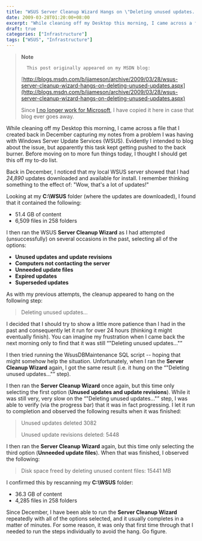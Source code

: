 ```yaml
---
title: "WSUS Server Cleanup Wizard Hangs on \"Deleting unused updates...\""
date: 2009-03-28T01:20:00+08:00
excerpt: "While cleaning off my Desktop this morning, I came across a file that I created back in December capturing my notes from a problem I was having with Windows Server Update Services (WSUS). Evidently I intended to blog about the issue, but apparently this..."
draft: true
categories: ["Infrastructure"]
tags: ["WSUS", "Infrastructure"]
---
```


> **Note**
> 
>       This post originally appeared on my MSDN blog:
> 
> [http://blogs.msdn.com/b/jjameson/archive/2009/03/28/wsus-server-cleanup-wizard-hangs-on-deleting-unused-updates.aspx](http://blogs.msdn.com/b/jjameson/archive/2009/03/28/wsus-server-cleanup-wizard-hangs-on-deleting-unused-updates.aspx)
> 
> Since [I no longer work for Microsoft](/blog/jjameson/2011/09/02/last-day-with-microsoft), I have copied it here in case that blog ever goes away.

While cleaning off my Desktop this morning, I came across a file that I created back in December capturing my notes from a problem I was having with Windows Server Update Services (WSUS). Evidently I intended to blog about the issue, but apparently this task kept getting pushed to the back burner. Before moving on to more fun things today, I thought I should get this off my to-do list.

Back in December, I noticed that my local WSUS server showed that I had *24,890* updates downloaded and available for install. I remember thinking something to the effect of: "Wow, that's a lot of updates!"

Looking at my **C:\WSUS** folder (where the updates are downloaded), I found that it contained the following:

- 51.4 GB of content
- 6,509 files in 258 folders

I then ran the WSUS **Server Cleanup Wizard** as I had attempted (unsuccessfully) on several occasions in the past, selecting all of the options:

- **Unused updates and update revisions**
- **Computers not contacting the server**
- **Unneeded update files**
- **Expired updates**
- **Superseded updates**

As with my previous attempts, the cleanup appeared to hang on the following step:

> Deleting unused updates...

I decided that I should try to show a little more patience than I had in the past and consequently let it run for over 24 hours (thinking it might eventually finish). You can imagine my frustration when I came back the next morning only to find that it was still <q>"Deleting unused updates..."</q>

I then tried running the WsusDBMaintenance SQL script -- hoping that might somehow help the situation. Unfortunately, when I ran the **Server Cleanup
Wizard** again, I got the same result (i.e. it hung on the <q>"Deleting
unused updates..."</q> step).

I then ran the **Server Cleanup Wizard** once again, but this time only selecting the first option (**Unused updates and update revisions**). While it was still very, very slow on the <q>"Deleting unused updates..."</q> step, I was able to verify (via the progress bar) that it was in fact progressing. I let it run to completion and observed the following results when it was finished:

> Unused updates deleted 3082
> 
> Unused update revisions deleted: 5448

I then ran the **Server Cleanup Wizard** again, but this time only selecting the third option (**Unneeded update files**). When that was finished, I observed the following:

> Disk space freed by deleting unused content files: 15441 MB

I confirmed this by rescanning my **C:\WSUS** folder:

- 36.3 GB of content
- 4,285 files in 258 folders

Since December, I have been able to run the **Server Cleanup Wizard** repeatedly with all of the options selected, and it usually completes in a matter of minutes. For some reason, it was only that first time through that I needed to run the steps individually to avoid the hang. Go figure.

